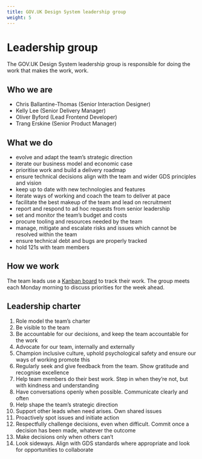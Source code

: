 ```yaml
---
title: GOV.UK Design System leadership group
weight: 5
---
```


# Leadership group

The GOV.UK Design System leadership group is responsible for doing the work that makes the work, work.

## Who we are
- Chris Ballantine-Thomas (Senior Interaction Designer)
- Kelly Lee (Senior Delivery Manager)
- Oliver Byford (Lead Frontend Developer)
- Trang Erskine (Senior Product Manager)

## What we do
- evolve and adapt the team’s strategic direction
- iterate our business model and economic case
- prioritise work and build a delivery roadmap
- ensure technical decisions align with the team and wider GDS principles and vision
- keep up to date with new technologies and features
- iterate ways of working and coach the team to deliver at pace
- facilitate the best makeup of the team and lead on recruitment
- report and respond to ad hoc requests from senior leadership
- set and monitor the team’s budget and costs
- procure tooling and resources needed by the team
- manage, mitigate and escalate risks and issues which cannot be resolved within the team
- ensure technical debt and bugs are properly tracked
- hold 121s with team members

## How we work
The team leads use a [Kanban board](https://github.com/orgs/alphagov/projects/87/views/1) to track their work. The group meets each Monday morning to discuss priorities for the week ahead.

## Leadership charter
1. Role model the team’s charter
2. Be visible to the team
3. Be accountable for our decisions, and keep the team accountable for the work
4. Advocate for our team, internally and externally
5. Champion inclusive culture, uphold psychological safety and ensure our ways of working promote this
6. Regularly seek and give feedback from the team. Show gratitude and recognise excellence
7. Help team members do their best work. Step in when they’re not, but with kindness and understanding
8. Have conversations openly when possible. Communicate clearly and often
9. Help shape the team’s strategic direction
10. Support other leads when need arises. Own shared issues
11. Proactively spot issues and initiate action
12. Respectfully challenge decisions, even when difficult. Commit once a decision has been made, whatever the outcome
13. Make decisions only when others can’t
14. Look sideways. Align with GDS standards where appropriate and look for opportunities to collaborate

